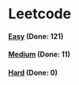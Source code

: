 # Leetcode

<h4><a href="https://github.com/lon-yang/leetcode/blob/master/docs/Easy.md">Easy</a>  (Done: 121)</h4>
<h4><a href="https://github.com/lon-yang/leetcode/blob/master/docs/Medium.md">Medium</a>  (Done: 11)</h4>
<h4><a href="https://github.com/lon-yang/leetcode/blob/master/docs/Hard.md">Hard</a>  (Done: 0)</h4>
